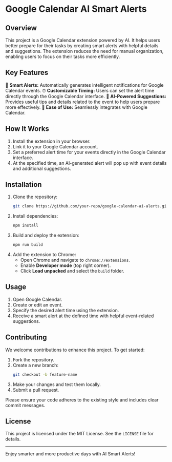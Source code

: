 # **Google Calendar AI Smart Alerts**

## **Overview**
This project is a Google Calendar extension powered by AI. It helps users better prepare for their tasks by creating smart alerts with helpful details and suggestions. The extension reduces the need for manual organization, enabling users to focus on their tasks more efficiently.

## **Key Features**
📅 **Smart Alerts:** Automatically generates intelligent notifications for Google Calendar events.
⏰ **Customizable Timing:** Users can set the alert time directly through the Google Calendar interface.
🤖 **AI-Powered Suggestions:** Provides useful tips and details related to the event to help users prepare more effectively.
🔔 **Ease of Use:** Seamlessly integrates with Google Calendar.

## **How It Works**
1. Install the extension in your browser.
2. Link it to your Google Calendar account.
3. Set a preferred alert time for your events directly in the Google Calendar interface.
4. At the specified time, an AI-generated alert will pop up with event details and additional suggestions.

## **Installation**
1. Clone the repository:
   ```bash
   git clone https://github.com/your-repo/google-calendar-ai-alerts.git
   ```
2. Install dependencies:
   ```bash
   npm install
   ```
3. Build and deploy the extension:
   ```bash
   npm run build
   ```
4. Add the extension to Chrome:
   - Open Chrome and navigate to `chrome://extensions`.
   - Enable **Developer mode** (top right corner).
   - Click **Load unpacked** and select the `build` folder.

## **Usage**
1. Open Google Calendar.
2. Create or edit an event.
3. Specify the desired alert time using the extension.
4. Receive a smart alert at the defined time with helpful event-related suggestions.

## **Contributing**
We welcome contributions to enhance this project. To get started:
1. Fork the repository.
2. Create a new branch:
   ```bash
   git checkout -b feature-name
   ```
3. Make your changes and test them locally.
4. Submit a pull request.

Please ensure your code adheres to the existing style and includes clear commit messages.

## **License**
This project is licensed under the MIT License. See the `LICENSE` file for details.

---

Enjoy smarter and more productive days with AI Smart Alerts! 


